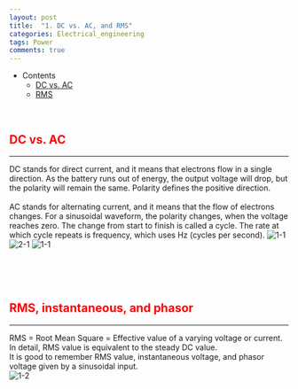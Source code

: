 ```yaml
---
layout: post
title:  "1. DC vs. AC, and RMS"
categories: Electrical_engineering
tags: Power
comments: true
---
```


- Contents
  - [DC vs. AC](#dc-vs-ac)
  - [RMS](#rms)

<br/>

## <span style="color:red">DC vs. AC</span>		
---
DC stands for direct current, and it means that electrons flow in a single direction. As the battery runs out of energy, the output voltage will drop, but the polarity will remain the same. Polarity defines the positive direction. <br/> <br/>
AC stands for alternating current, and it means that the flow of electrons changes. For a sinusoidal waveform, the polarity changes, when the voltage reaches zero. The change from start to finish is called a cycle. The rate at which cycle repeats is frequency, which uses Hz (cycles per second).
![1-1](https://kohmbae.github.io/assets/img/Electrical_engineering/Power/1-1.jpg)
![2-1](https://kohmbae.github.io/assets/img/Electrical_engineering/Power/2-1.jpg)
![1-1](https://kohmbae.github.io/assets/img/Electrical_engineering/Power/1-1.jpg)

<br/>
<br/>
<br/>

## <span style="color:red">RMS, instantaneous, and phasor</span>		
---
RMS = Root Mean Square = Effective value of a varying voltage or current.<br/>
In detail, RMS value is equivalent to the steady DC value.<br/>
It is good to remember RMS value, instantaneous voltage, and phasor voltage given by a sinusoidal input.      
![1-2](https://kohmbae.github.io/assets/img/Electrical_engineering/Power/1-2.jpg)
